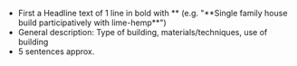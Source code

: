 - First a Headline text of 1 line in bold with ** (e.g. "**Single family house build participatively with lime-hemp\*\*")
- General description: Type of building, materials/techniques, use of building
- 5 sentences approx.
